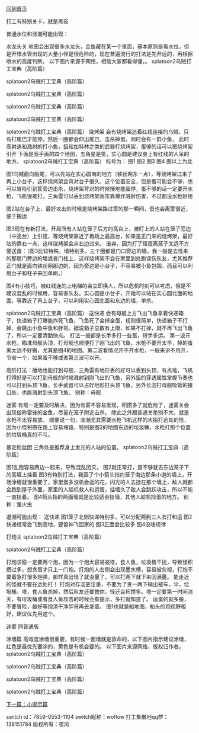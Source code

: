 [回到首页](/salmonrun)

打工有特别关卡，就是黑夜

普通水位和涨潮可能出现：

水龙头关
地图会出现很多水龙头，金鱼藏在某一个里面，基本原则是看水位，但是开错水管出现的大量小怪是很危险的，现在普遍流行的打法是先开远的，再根据喷水的高度判断。
以下图片来源于网络，相信大家都看得懂。。
splatoon2乌贼打工宝典（高阶篇）

splatoon2乌贼打工宝典（高阶篇）

splatoon2乌贼打工宝典（高阶篇）

splatoon2乌贼打工宝典（高阶篇）

splatoon2乌贼打工宝典（高阶篇）




splatoon2乌贼打工宝典（高阶篇）
烧烤架
会有烧烤架追着红线连接的乌贼，只有打尾巴才能停，然后一圈都会伸出尾巴，击杀掉蛋，同时会有一群小鱼，
此时高射速和溅射的打小鱼，狙和加特林之类的武器打烧烤架，蛋够的话可以把烧烤架引开
下面是我手画的四个地图，五角星是筐，实心圆是建议身上有红线的人呆的地方。
splatoon2乌贼打工宝典（高阶篇）
标号为：
图1 图2
图3 图4
图以上为北

图1乌贼面向船尾，可以先站在实心圆南的地方（铁丝网东一点），等烧烤架过来了再上小台子，这样烧烤架会背对台子很久，这个位置安全，但是蛋可能会不够，也可以冒险引到筐旁边击杀，烧烤架背对的时候捶地能震停，蛋不够的话一定要开水枪，飞机很难打，三角雷可以丢到烧烤架雨帘靠爆炸溅射伤害，不过都没水枪好用

图2站在台子上，最好攻击的时候是烧烤架路过筐的那一瞬间，蛋也会离筐很近，便于搬运

图3现在有新打法，开局所有人站在笼子后方的高台上，被盯上的人站在笼子旁边（中高台）上引怪，等烧烤架靠近了再跳上最高台，如果是正门来的烧烤架，最好站的靠右一点，这样烧烤架会从右边过来。
废弃，因为打了怪蛋离笼子太远不方便送蛋：（图3比较特殊，墙特别多，三个圈都是门口旁边的墙，我一般是去怪来的那扇门旁边的墙或者门柱上，这样烧烤架不会在家里到处跑误伤队友，尤其推荐正门就是面向铁丝网那边的，因为旁边是小台子，不容易被小鱼包围，而且可以利用台子和柱子来回单刷。）

图4有小技巧，被红线连的上电梯的会立即换人，所以危机时刻可以考虑，但是不建议混乱的时候用，容易害队友。实心圆是小台子，开始可以站在实心圆北面的地面，等靠近了再上台子，可以利用实心圆北面和东边的墙，单杀。






splatoon2乌贼打工宝典（高阶篇）
送快递
会有母舰上方飞出飞鱼拿着快递箱子，快递箱子打爆能炸死飞鱼，飞鱼死了会掉金蛋，规则很简单，快递箱子不打掉，会跳出小鱼中鱼和胖哥。据说箱子总数有上限，如果不打掉，就不再飞出飞鱼了，所以一定要清勤快点。
打法一般都是长手多打一些蛋，短手多运。
第一波开水枪，瞄准母舰头顶，打母舰也顺便打了刚飞出的飞鱼，水枪不要开太早，掉的蛋离太远不好搬，尤其是图4的地图。第二波看情况开不开水枪，一般来讲不用开，节省一个，如果蛋不够或者第三波可以开。

高阶打法：捶地也能打到母舰，三角雷有地形丢的好可以丢到头顶，有点难，飞机打得好是可以打到母舰的时候溅射到刚飞出的飞鱼，另外狙的穿透属性掌握节奏也可以打到头顶飞鱼，长手武器可以占好地形打头顶飞鱼，另外长泡打母舰吸管的接口处，也能溅射到头顶飞鱼。
别称：母舰




迷雾
有塔一定要及时解决，因为有雾不容易发现，积攒多了就危险了，迷雾关会出现俗称雷锋的金鱼，尽量在笼子附近击杀。
除此之外跟普通关差别不大，就是水枪不太容易放。
顺便说一句，涨潮尤其需要水枪飞机这样的大招打远处的怪，因为小怪积攒在路上容易堵路，特别是图2的地图东边的垃圾桶，水枪打那个位置的垃圾桶真的不亏。



暴走粉丝团
三角处是推荐身上发光的人站的位置，
splatoon2乌贼打工宝典（高阶篇）

图1乱跑容易两边一起来，导致混乱团灭，
图2就正常打，蛋不够就去东边笼子下的高墙上挂着
图3有特别打法，我画了个小箭头指向笼子南边那条小道的墙上，开场涂墙就很重要了，家里蛋多没机会运的花，闪光的人去挂在那个墙上，敌人就都会跑到屋子外面，家里的人趁机救人和运蛋，挂墙久了敌人会跳跃攻击，所以不能一直挂着。
图4箭头指的两面墙就是比较适合挂墙，其他人趁机捡蛋的地方。
别称：萤火虫




退潮可能出现：
送快递
图1笼子北侧快递特别多，可以分配两到三人去打和运
图2快递经常会飞到高地，要留神飞回家的
图3正面会比较多
图4没啥规律



打炮关
splatoon2乌贼打工宝典（高阶篇）

splatoon2乌贼打工宝典（高阶篇）

打炮求稳一定要两个炮，因为一个炮太容易被塔，食人鱼，垃圾桶干扰，导致怪积攒过多，想贪蛋才只上一门炮。打炮的人右侧会出现墨水槽，容易被忽视，打炮不要着急打很多炮弹，那样真出怪了就没墨了，可以打两下就下来回满墨。
能走近的怪就不要在远处打！
打炮对存活更注重，不要为了贪一两下输出被车，伞，垃圾桶，塔，食人鱼杀掉，然后队友还要救你，怪还会积攒多。塔一定要第一时间消灭，有垃圾桶或者食人鱼攻击的时候会有提示，多打就知道了。
运蛋的就多搬，不要冒险，最好等炮清干净胖哥再去拿蛋。
图1也就是船地图，船头的炮视野极好，建议优先用这个。


迷雾
同普通版

涂墙篇
高难度涂墙很重要，有时候一面墙就是救命的，以下图片指示建议涂墙，红色是最优先要涂的，黄色是有机会要的。
以下图片来源网络，版权归作者。
splatoon2乌贼打工宝典（高阶篇）

splatoon2乌贼打工宝典（高阶篇）

splatoon2乌贼打工宝典（高阶篇）

splatoon2乌贼打工宝典（高阶篇）


[下一篇：小提示篇](/salmonrun/tips/index.html)

switch id：7859-0553-1104
switch昵称：woflow
打工集散地qq群：138151784
版权所有：夜风
